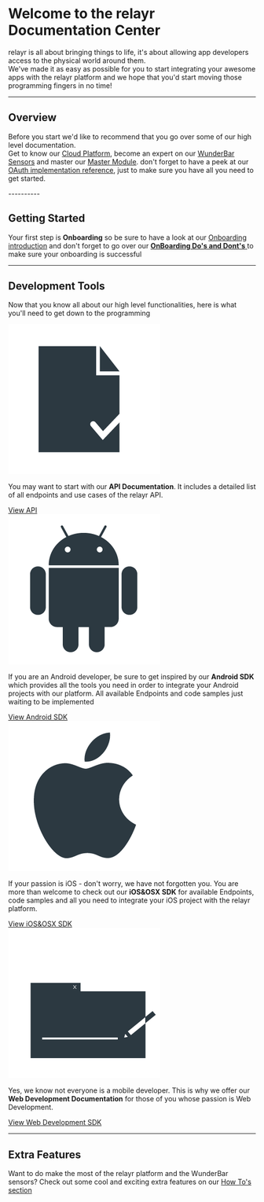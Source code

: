 # Welcome to the relayr Documentation Center 

<p> relayr is all about bringing things to life, it's about allowing app developers access to the physical world around them. 

<br />
We've made it as easy as possible for you to start integrating your awesome apps with the relayr platform and we hope that you'd start moving those programming fingers in no time! <br/></p>

----------

## Overview

<p>Before you start we'd like to recommend that you go over some of our high level documentation. <br/>
Get to know our <a href="https://developer.relayr.io/documents/Welcome/Platform">Cloud Platform</a>, become an expert on our <a href="https://developer.relayr.io/documents/Welcome/Sensors">WunderBar Sensors</a> and master our <a href="https://developer.relayr.io/documents/Welcome/MM">Master Module</a>. don't forget to have a peek at our <a href="https://developer.relayr.io/documents/Welcome/OAuthReference">OAuth implementation reference</a>, just to make sure you have all you need to get started.  </p>
----------

## Getting Started

Your first step is **Onboarding** so be sure to have a look at our <a href="https://developer.relayr.io/documents/Welcome/OnBoarding">Onboarding introduction</a> and don't forget to go over our <a href="https://developer.relayr.io/documents/Welcome/DosAndDonts"> <strong>OnBoarding Do's and Dont's</strong> </a> to make sure your onboarding is successful 

----------


## Development Tools

<p> Now that you know all about our high level functionalities, here is what you'll need to get down to the programming</p>

<div class="category"> 
<a href="https://developer.relayr.io/documents/relayr%20API/Introduction">
<img src="assets/Registration_icon.png" alt="" title=""></a>
<p>
    You may want to start with our <b>API Documentation</b>. It includes a detailed list of all endpoints and use cases of the relayr  API. 
  </p>
	<a class="button" href="https://developer.relayr.io/documents/relayr%20API/Introduction">View API</a>
 </div>


<div class="category"> 
<a href="https://developer.relayr.io/documents/Android/Reference">
<img src="assets/Android_logo.png" alt="" title=""></a>
<p>
    If you are an Android developer, be sure to get inspired by our <b> Android SDK </b> which provides all the tools you need in order to integrate your Android projects with our platform. All available Endpoints and code samples just waiting to be implemented
  </p>
	<a class="button" href="https://developer.relayr.io/documents/Android/Reference">View Android SDK</a>
 </div>


<div class="category"> 
<a href="https://developer.relayr.io/documents/Apple/Reference">
<img src="assets/Apple_logo.png" alt="" title=""></a>
<p>
    If your passion is iOS - don't worry, we have not forgotten you. You are more than welcome to check out our <b>iOS&OSX SDK</b> for available Endpoints, code samples and all you need to integrate your iOS project with the relayr platform.
  </p>
	<a class="button" href="https://developer.relayr.io/documents/Apple/Reference">View iOS&OSX SDK</a>
 </div>

<div class="category"> 
<a href="https://developer.relayr.io/documents/WebDev/Introduction">
<img src="assets/Web2.png" alt="" title=""></a>
<p>
    Yes, we know not everyone is a mobile developer. This is why we offer our <b>Web Development Documentation</b> for those of you whose passion is Web Development. 
  </p>
	<a class="button" href="https://developer.relayr.io/documents/WebDev/Introduction">View Web Development SDK</a>
 </div>


----------


## Extra Features

<p>Want to do make the most of the relayr platform and the WunderBar sensors? Check out some cool and exciting extra features on our <a href="https://developer.relayr.io/documents/HowTos/Introduction"> How To's section </a>


